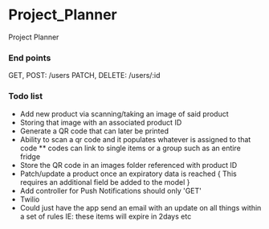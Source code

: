 # Project_Planner
Project Planner

### End points
GET, POST: /users
PATCH, DELETE: /users/:id


### Todo list
* Add new product via scanning/taking an image of said product
* Storing that image with an associated product ID 
* Generate a QR code that can later be printed
* Ability to scan a qr code and it populates whatever is assigned to that code 
 ** codes can link to single items or a group such as an entire fridge
* Store the QR code in an images folder referenced with product ID
* Patch/update a product once an expiratory data is reached { This requires an additional field be added to the model }
* Add controller for Push Notifications should only 'GET' 
* Twilio
* Could just have the app send an email with an update on all things within a set of rules IE: these items will expire in 2days etc
